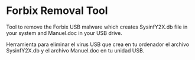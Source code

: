 # Forbix Removal Tool
Tool to remove the Forbix USB malware which creates SysinfY2X.db file in your system and Manuel.doc in your USB drive.

Herramienta para eliminar el virus USB que crea en tu ordenador el archivo SysinfY2X.db y el archivo Manuel.doc en tu unidad USB.
